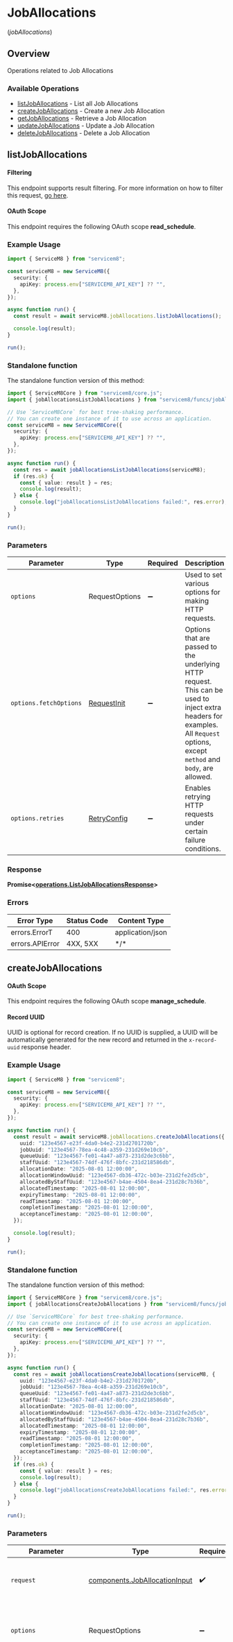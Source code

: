 # JobAllocations
(*jobAllocations*)

## Overview

Operations related to Job Allocations

### Available Operations

* [listJobAllocations](#listjoballocations) - List all Job Allocations
* [createJobAllocations](#createjoballocations) - Create a new Job Allocation
* [getJobAllocations](#getjoballocations) - Retrieve a Job Allocation
* [updateJobAllocations](#updatejoballocations) - Update a Job Allocation
* [deleteJobAllocations](#deletejoballocations) - Delete a Job Allocation

## listJobAllocations


			
#### Filtering
This endpoint supports result filtering. For more information on how to filter this request, [go here](/docs/filtering).
			
			
#### OAuth Scope
This endpoint requires the following OAuth scope **read_schedule**.

			

### Example Usage

<!-- UsageSnippet language="typescript" operationID="listJobAllocations" method="get" path="/joballocation.json" -->
```typescript
import { ServiceM8 } from "servicem8";

const serviceM8 = new ServiceM8({
  security: {
    apiKey: process.env["SERVICEM8_API_KEY"] ?? "",
  },
});

async function run() {
  const result = await serviceM8.jobAllocations.listJobAllocations();

  console.log(result);
}

run();
```

### Standalone function

The standalone function version of this method:

```typescript
import { ServiceM8Core } from "servicem8/core.js";
import { jobAllocationsListJobAllocations } from "servicem8/funcs/jobAllocationsListJobAllocations.js";

// Use `ServiceM8Core` for best tree-shaking performance.
// You can create one instance of it to use across an application.
const serviceM8 = new ServiceM8Core({
  security: {
    apiKey: process.env["SERVICEM8_API_KEY"] ?? "",
  },
});

async function run() {
  const res = await jobAllocationsListJobAllocations(serviceM8);
  if (res.ok) {
    const { value: result } = res;
    console.log(result);
  } else {
    console.log("jobAllocationsListJobAllocations failed:", res.error);
  }
}

run();
```

### Parameters

| Parameter                                                                                                                                                                      | Type                                                                                                                                                                           | Required                                                                                                                                                                       | Description                                                                                                                                                                    |
| ------------------------------------------------------------------------------------------------------------------------------------------------------------------------------ | ------------------------------------------------------------------------------------------------------------------------------------------------------------------------------ | ------------------------------------------------------------------------------------------------------------------------------------------------------------------------------ | ------------------------------------------------------------------------------------------------------------------------------------------------------------------------------ |
| `options`                                                                                                                                                                      | RequestOptions                                                                                                                                                                 | :heavy_minus_sign:                                                                                                                                                             | Used to set various options for making HTTP requests.                                                                                                                          |
| `options.fetchOptions`                                                                                                                                                         | [RequestInit](https://developer.mozilla.org/en-US/docs/Web/API/Request/Request#options)                                                                                        | :heavy_minus_sign:                                                                                                                                                             | Options that are passed to the underlying HTTP request. This can be used to inject extra headers for examples. All `Request` options, except `method` and `body`, are allowed. |
| `options.retries`                                                                                                                                                              | [RetryConfig](../../lib/utils/retryconfig.md)                                                                                                                                  | :heavy_minus_sign:                                                                                                                                                             | Enables retrying HTTP requests under certain failure conditions.                                                                                                               |

### Response

**Promise\<[operations.ListJobAllocationsResponse](../../models/operations/listjoballocationsresponse.md)\>**

### Errors

| Error Type       | Status Code      | Content Type     |
| ---------------- | ---------------- | ---------------- |
| errors.ErrorT    | 400              | application/json |
| errors.APIError  | 4XX, 5XX         | \*/\*            |

## createJobAllocations


			
#### OAuth Scope
This endpoint requires the following OAuth scope **manage_schedule**.

			
			
#### Record UUID
UUID is optional for record creation. If no UUID is supplied, a UUID will be automatically generated for the new record and returned in the `x-record-uuid` response header.

			

### Example Usage

<!-- UsageSnippet language="typescript" operationID="createJobAllocations" method="post" path="/joballocation.json" -->
```typescript
import { ServiceM8 } from "servicem8";

const serviceM8 = new ServiceM8({
  security: {
    apiKey: process.env["SERVICEM8_API_KEY"] ?? "",
  },
});

async function run() {
  const result = await serviceM8.jobAllocations.createJobAllocations({
    uuid: "123e4567-e23f-4da0-b4e2-231d2701720b",
    jobUuid: "123e4567-78ea-4c48-a359-231d269e10cb",
    queueUuid: "123e4567-fe01-4a47-a873-231d2de3c6bb",
    staffUuid: "123e4567-74df-476f-8bfc-231d218586db",
    allocationDate: "2025-08-01 12:00:00",
    allocationWindowUuid: "123e4567-db36-472c-b03e-231d2fe2d5cb",
    allocatedByStaffUuid: "123e4567-b4ae-4504-8ea4-231d28c7b36b",
    allocatedTimestamp: "2025-08-01 12:00:00",
    expiryTimestamp: "2025-08-01 12:00:00",
    readTimestamp: "2025-08-01 12:00:00",
    completionTimestamp: "2025-08-01 12:00:00",
    acceptanceTimestamp: "2025-08-01 12:00:00",
  });

  console.log(result);
}

run();
```

### Standalone function

The standalone function version of this method:

```typescript
import { ServiceM8Core } from "servicem8/core.js";
import { jobAllocationsCreateJobAllocations } from "servicem8/funcs/jobAllocationsCreateJobAllocations.js";

// Use `ServiceM8Core` for best tree-shaking performance.
// You can create one instance of it to use across an application.
const serviceM8 = new ServiceM8Core({
  security: {
    apiKey: process.env["SERVICEM8_API_KEY"] ?? "",
  },
});

async function run() {
  const res = await jobAllocationsCreateJobAllocations(serviceM8, {
    uuid: "123e4567-e23f-4da0-b4e2-231d2701720b",
    jobUuid: "123e4567-78ea-4c48-a359-231d269e10cb",
    queueUuid: "123e4567-fe01-4a47-a873-231d2de3c6bb",
    staffUuid: "123e4567-74df-476f-8bfc-231d218586db",
    allocationDate: "2025-08-01 12:00:00",
    allocationWindowUuid: "123e4567-db36-472c-b03e-231d2fe2d5cb",
    allocatedByStaffUuid: "123e4567-b4ae-4504-8ea4-231d28c7b36b",
    allocatedTimestamp: "2025-08-01 12:00:00",
    expiryTimestamp: "2025-08-01 12:00:00",
    readTimestamp: "2025-08-01 12:00:00",
    completionTimestamp: "2025-08-01 12:00:00",
    acceptanceTimestamp: "2025-08-01 12:00:00",
  });
  if (res.ok) {
    const { value: result } = res;
    console.log(result);
  } else {
    console.log("jobAllocationsCreateJobAllocations failed:", res.error);
  }
}

run();
```

### Parameters

| Parameter                                                                                                                                                                      | Type                                                                                                                                                                           | Required                                                                                                                                                                       | Description                                                                                                                                                                    |
| ------------------------------------------------------------------------------------------------------------------------------------------------------------------------------ | ------------------------------------------------------------------------------------------------------------------------------------------------------------------------------ | ------------------------------------------------------------------------------------------------------------------------------------------------------------------------------ | ------------------------------------------------------------------------------------------------------------------------------------------------------------------------------ |
| `request`                                                                                                                                                                      | [components.JobAllocationInput](../../models/components/joballocationinput.md)                                                                                                 | :heavy_check_mark:                                                                                                                                                             | The request object to use for the request.                                                                                                                                     |
| `options`                                                                                                                                                                      | RequestOptions                                                                                                                                                                 | :heavy_minus_sign:                                                                                                                                                             | Used to set various options for making HTTP requests.                                                                                                                          |
| `options.fetchOptions`                                                                                                                                                         | [RequestInit](https://developer.mozilla.org/en-US/docs/Web/API/Request/Request#options)                                                                                        | :heavy_minus_sign:                                                                                                                                                             | Options that are passed to the underlying HTTP request. This can be used to inject extra headers for examples. All `Request` options, except `method` and `body`, are allowed. |
| `options.retries`                                                                                                                                                              | [RetryConfig](../../lib/utils/retryconfig.md)                                                                                                                                  | :heavy_minus_sign:                                                                                                                                                             | Enables retrying HTTP requests under certain failure conditions.                                                                                                               |

### Response

**Promise\<[operations.CreateJobAllocationsResponse](../../models/operations/createjoballocationsresponse.md)\>**

### Errors

| Error Type       | Status Code      | Content Type     |
| ---------------- | ---------------- | ---------------- |
| errors.ErrorT    | 400              | application/json |
| errors.APIError  | 4XX, 5XX         | \*/\*            |

## getJobAllocations


			
#### OAuth Scope
This endpoint requires the following OAuth scope **read_schedule**.

			

### Example Usage

<!-- UsageSnippet language="typescript" operationID="getJobAllocations" method="get" path="/joballocation/{uuid}.json" -->
```typescript
import { ServiceM8 } from "servicem8";

const serviceM8 = new ServiceM8({
  security: {
    apiKey: process.env["SERVICEM8_API_KEY"] ?? "",
  },
});

async function run() {
  const result = await serviceM8.jobAllocations.getJobAllocations({
    uuid: "8def42b6-b874-4e43-b905-2857edb00c09",
  });

  console.log(result);
}

run();
```

### Standalone function

The standalone function version of this method:

```typescript
import { ServiceM8Core } from "servicem8/core.js";
import { jobAllocationsGetJobAllocations } from "servicem8/funcs/jobAllocationsGetJobAllocations.js";

// Use `ServiceM8Core` for best tree-shaking performance.
// You can create one instance of it to use across an application.
const serviceM8 = new ServiceM8Core({
  security: {
    apiKey: process.env["SERVICEM8_API_KEY"] ?? "",
  },
});

async function run() {
  const res = await jobAllocationsGetJobAllocations(serviceM8, {
    uuid: "8def42b6-b874-4e43-b905-2857edb00c09",
  });
  if (res.ok) {
    const { value: result } = res;
    console.log(result);
  } else {
    console.log("jobAllocationsGetJobAllocations failed:", res.error);
  }
}

run();
```

### Parameters

| Parameter                                                                                                                                                                      | Type                                                                                                                                                                           | Required                                                                                                                                                                       | Description                                                                                                                                                                    |
| ------------------------------------------------------------------------------------------------------------------------------------------------------------------------------ | ------------------------------------------------------------------------------------------------------------------------------------------------------------------------------ | ------------------------------------------------------------------------------------------------------------------------------------------------------------------------------ | ------------------------------------------------------------------------------------------------------------------------------------------------------------------------------ |
| `request`                                                                                                                                                                      | [operations.GetJobAllocationsRequest](../../models/operations/getjoballocationsrequest.md)                                                                                     | :heavy_check_mark:                                                                                                                                                             | The request object to use for the request.                                                                                                                                     |
| `options`                                                                                                                                                                      | RequestOptions                                                                                                                                                                 | :heavy_minus_sign:                                                                                                                                                             | Used to set various options for making HTTP requests.                                                                                                                          |
| `options.fetchOptions`                                                                                                                                                         | [RequestInit](https://developer.mozilla.org/en-US/docs/Web/API/Request/Request#options)                                                                                        | :heavy_minus_sign:                                                                                                                                                             | Options that are passed to the underlying HTTP request. This can be used to inject extra headers for examples. All `Request` options, except `method` and `body`, are allowed. |
| `options.retries`                                                                                                                                                              | [RetryConfig](../../lib/utils/retryconfig.md)                                                                                                                                  | :heavy_minus_sign:                                                                                                                                                             | Enables retrying HTTP requests under certain failure conditions.                                                                                                               |

### Response

**Promise\<[operations.GetJobAllocationsResponse](../../models/operations/getjoballocationsresponse.md)\>**

### Errors

| Error Type       | Status Code      | Content Type     |
| ---------------- | ---------------- | ---------------- |
| errors.ErrorT    | 400              | application/json |
| errors.APIError  | 4XX, 5XX         | \*/\*            |

## updateJobAllocations


			
#### OAuth Scope
This endpoint requires the following OAuth scope **manage_schedule**.

			

### Example Usage

<!-- UsageSnippet language="typescript" operationID="updateJobAllocations" method="post" path="/joballocation/{uuid}.json" -->
```typescript
import { ServiceM8 } from "servicem8";

const serviceM8 = new ServiceM8({
  security: {
    apiKey: process.env["SERVICEM8_API_KEY"] ?? "",
  },
});

async function run() {
  const result = await serviceM8.jobAllocations.updateJobAllocations({
    uuid: "583058ca-b387-4a2b-86cf-ca46e5b89aba",
    jobAllocation: {
      uuid: "123e4567-e23f-4da0-b4e2-231d2701720b",
      jobUuid: "123e4567-78ea-4c48-a359-231d269e10cb",
      queueUuid: "123e4567-fe01-4a47-a873-231d2de3c6bb",
      staffUuid: "123e4567-74df-476f-8bfc-231d218586db",
      allocationDate: "2025-08-01 12:00:00",
      allocationWindowUuid: "123e4567-db36-472c-b03e-231d2fe2d5cb",
      allocatedByStaffUuid: "123e4567-b4ae-4504-8ea4-231d28c7b36b",
      allocatedTimestamp: "2025-08-01 12:00:00",
      expiryTimestamp: "2025-08-01 12:00:00",
      readTimestamp: "2025-08-01 12:00:00",
      completionTimestamp: "2025-08-01 12:00:00",
      acceptanceTimestamp: "2025-08-01 12:00:00",
    },
  });

  console.log(result);
}

run();
```

### Standalone function

The standalone function version of this method:

```typescript
import { ServiceM8Core } from "servicem8/core.js";
import { jobAllocationsUpdateJobAllocations } from "servicem8/funcs/jobAllocationsUpdateJobAllocations.js";

// Use `ServiceM8Core` for best tree-shaking performance.
// You can create one instance of it to use across an application.
const serviceM8 = new ServiceM8Core({
  security: {
    apiKey: process.env["SERVICEM8_API_KEY"] ?? "",
  },
});

async function run() {
  const res = await jobAllocationsUpdateJobAllocations(serviceM8, {
    uuid: "583058ca-b387-4a2b-86cf-ca46e5b89aba",
    jobAllocation: {
      uuid: "123e4567-e23f-4da0-b4e2-231d2701720b",
      jobUuid: "123e4567-78ea-4c48-a359-231d269e10cb",
      queueUuid: "123e4567-fe01-4a47-a873-231d2de3c6bb",
      staffUuid: "123e4567-74df-476f-8bfc-231d218586db",
      allocationDate: "2025-08-01 12:00:00",
      allocationWindowUuid: "123e4567-db36-472c-b03e-231d2fe2d5cb",
      allocatedByStaffUuid: "123e4567-b4ae-4504-8ea4-231d28c7b36b",
      allocatedTimestamp: "2025-08-01 12:00:00",
      expiryTimestamp: "2025-08-01 12:00:00",
      readTimestamp: "2025-08-01 12:00:00",
      completionTimestamp: "2025-08-01 12:00:00",
      acceptanceTimestamp: "2025-08-01 12:00:00",
    },
  });
  if (res.ok) {
    const { value: result } = res;
    console.log(result);
  } else {
    console.log("jobAllocationsUpdateJobAllocations failed:", res.error);
  }
}

run();
```

### Parameters

| Parameter                                                                                                                                                                      | Type                                                                                                                                                                           | Required                                                                                                                                                                       | Description                                                                                                                                                                    |
| ------------------------------------------------------------------------------------------------------------------------------------------------------------------------------ | ------------------------------------------------------------------------------------------------------------------------------------------------------------------------------ | ------------------------------------------------------------------------------------------------------------------------------------------------------------------------------ | ------------------------------------------------------------------------------------------------------------------------------------------------------------------------------ |
| `request`                                                                                                                                                                      | [operations.UpdateJobAllocationsRequest](../../models/operations/updatejoballocationsrequest.md)                                                                               | :heavy_check_mark:                                                                                                                                                             | The request object to use for the request.                                                                                                                                     |
| `options`                                                                                                                                                                      | RequestOptions                                                                                                                                                                 | :heavy_minus_sign:                                                                                                                                                             | Used to set various options for making HTTP requests.                                                                                                                          |
| `options.fetchOptions`                                                                                                                                                         | [RequestInit](https://developer.mozilla.org/en-US/docs/Web/API/Request/Request#options)                                                                                        | :heavy_minus_sign:                                                                                                                                                             | Options that are passed to the underlying HTTP request. This can be used to inject extra headers for examples. All `Request` options, except `method` and `body`, are allowed. |
| `options.retries`                                                                                                                                                              | [RetryConfig](../../lib/utils/retryconfig.md)                                                                                                                                  | :heavy_minus_sign:                                                                                                                                                             | Enables retrying HTTP requests under certain failure conditions.                                                                                                               |

### Response

**Promise\<[operations.UpdateJobAllocationsResponse](../../models/operations/updatejoballocationsresponse.md)\>**

### Errors

| Error Type       | Status Code      | Content Type     |
| ---------------- | ---------------- | ---------------- |
| errors.ErrorT    | 400              | application/json |
| errors.APIError  | 4XX, 5XX         | \*/\*            |

## deleteJobAllocations


			
In ServiceM8, deleting a record sets its `active` field to `0`. Inactive records are still accessible on the API, but are hidden in the UI. Inactive records can be restored by setting their `active` field to `1`.

			
			
#### OAuth Scope
This endpoint requires the following OAuth scope **manage_schedule**.

			

### Example Usage

<!-- UsageSnippet language="typescript" operationID="deleteJobAllocations" method="delete" path="/joballocation/{uuid}.json" -->
```typescript
import { ServiceM8 } from "servicem8";

const serviceM8 = new ServiceM8({
  security: {
    apiKey: process.env["SERVICEM8_API_KEY"] ?? "",
  },
});

async function run() {
  const result = await serviceM8.jobAllocations.deleteJobAllocations({
    uuid: "daea5bca-3a80-47f9-b686-af92248ae7fa",
  });

  console.log(result);
}

run();
```

### Standalone function

The standalone function version of this method:

```typescript
import { ServiceM8Core } from "servicem8/core.js";
import { jobAllocationsDeleteJobAllocations } from "servicem8/funcs/jobAllocationsDeleteJobAllocations.js";

// Use `ServiceM8Core` for best tree-shaking performance.
// You can create one instance of it to use across an application.
const serviceM8 = new ServiceM8Core({
  security: {
    apiKey: process.env["SERVICEM8_API_KEY"] ?? "",
  },
});

async function run() {
  const res = await jobAllocationsDeleteJobAllocations(serviceM8, {
    uuid: "daea5bca-3a80-47f9-b686-af92248ae7fa",
  });
  if (res.ok) {
    const { value: result } = res;
    console.log(result);
  } else {
    console.log("jobAllocationsDeleteJobAllocations failed:", res.error);
  }
}

run();
```

### Parameters

| Parameter                                                                                                                                                                      | Type                                                                                                                                                                           | Required                                                                                                                                                                       | Description                                                                                                                                                                    |
| ------------------------------------------------------------------------------------------------------------------------------------------------------------------------------ | ------------------------------------------------------------------------------------------------------------------------------------------------------------------------------ | ------------------------------------------------------------------------------------------------------------------------------------------------------------------------------ | ------------------------------------------------------------------------------------------------------------------------------------------------------------------------------ |
| `request`                                                                                                                                                                      | [operations.DeleteJobAllocationsRequest](../../models/operations/deletejoballocationsrequest.md)                                                                               | :heavy_check_mark:                                                                                                                                                             | The request object to use for the request.                                                                                                                                     |
| `options`                                                                                                                                                                      | RequestOptions                                                                                                                                                                 | :heavy_minus_sign:                                                                                                                                                             | Used to set various options for making HTTP requests.                                                                                                                          |
| `options.fetchOptions`                                                                                                                                                         | [RequestInit](https://developer.mozilla.org/en-US/docs/Web/API/Request/Request#options)                                                                                        | :heavy_minus_sign:                                                                                                                                                             | Options that are passed to the underlying HTTP request. This can be used to inject extra headers for examples. All `Request` options, except `method` and `body`, are allowed. |
| `options.retries`                                                                                                                                                              | [RetryConfig](../../lib/utils/retryconfig.md)                                                                                                                                  | :heavy_minus_sign:                                                                                                                                                             | Enables retrying HTTP requests under certain failure conditions.                                                                                                               |

### Response

**Promise\<[operations.DeleteJobAllocationsResponse](../../models/operations/deletejoballocationsresponse.md)\>**

### Errors

| Error Type       | Status Code      | Content Type     |
| ---------------- | ---------------- | ---------------- |
| errors.ErrorT    | 400              | application/json |
| errors.APIError  | 4XX, 5XX         | \*/\*            |